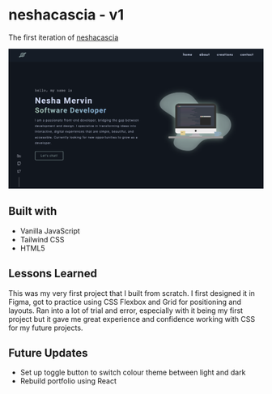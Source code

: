 # neshacascia - v1

The first iteration of [neshacascia](https://neshacascia.com)

<img src="neshacascia.png" alt="" border="0">

## Built with
- Vanilla JavaScript
- Tailwind CSS
- HTML5

## Lessons Learned
This was my very first project that I built from scratch. I first designed it in Figma, got to practice using CSS Flexbox and Grid for positioning and layouts. Ran into a lot of trial and error, especially with it being my first project but it gave me great experience and confidence working with CSS for my future projects.

## Future Updates
- Set up toggle button to switch colour theme between light and dark
- Rebuild portfolio using React


